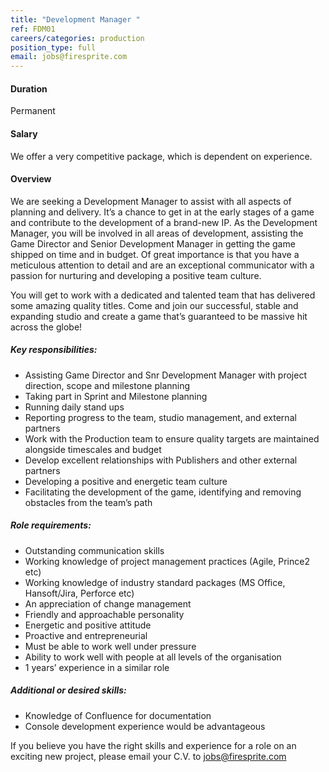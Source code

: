 ```yaml
---
title: "Development Manager "
ref: FDM01
careers/categories: production
position_type: full
email: jobs@firesprite.com
---
```

#### **Duration**

Permanent

#### **Salary**

We offer a very competitive package, which is dependent on experience.

#### Overview

We are seeking a Development Manager to assist with all aspects of planning and delivery. It’s a chance to get in at the early stages of a game and contribute to the development of a brand-new IP. As the Development Manager, you will be involved in all areas of development, assisting the Game Director and Senior Development Manager in getting the game shipped on time and in budget. Of great importance is that you have a meticulous attention to detail and are an exceptional communicator with a passion for nurturing and developing a positive team culture.

You will get to work with a dedicated and talented team that has delivered some amazing quality titles. Come and join our successful, stable and expanding studio and create a game that’s guaranteed to be massive hit across the globe!

##### **Key responsibilities:**

* Assisting Game Director and Snr Development Manager with project direction, scope and milestone planning
* Taking part in Sprint and Milestone planning
* Running daily stand ups
* Reporting progress to the team, studio management, and external partners
* Work with the Production team to ensure quality targets are maintained alongside timescales and budget
* Develop excellent relationships with Publishers and other external partners
* Developing a positive and energetic team culture
* Facilitating the development of the game, identifying and removing obstacles from the team’s path

##### **Role requirements:**

* Outstanding communication skills
* Working knowledge of project management practices (Agile, Prince2 etc)
* Working knowledge of industry standard packages (MS Office, Hansoft/Jira, Perforce etc)
* An appreciation of change management
* Friendly and approachable personality
* Energetic and positive attitude
* Proactive and entrepreneurial
* Must be able to work well under pressure
* Ability to work well with people at all levels of the organisation
* 1 years’ experience in a similar role

##### **Additional or desired skills:**

* Knowledge of Confluence for documentation
* Console development experience would be advantageous

If you believe you have the right skills and experience for a role on an exciting new project, please email your C.V.  to [jobs@firesprite.com](mailto:jobs@firesprite.com)